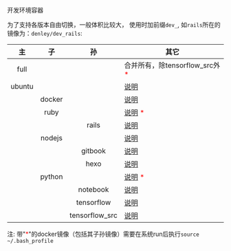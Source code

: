 开发环境容器

为了支持各版本自由切换，一般体积比较大， 使用时加前缀`dev_`, 如`rails`所在的镜像为：`denley/dev_rails`: 

| 主 | 子 | 孙 | 其它 |
|:---:|:---:|:---:|---|
|full |  | |合并所有，除tensorflow_src外 <font color="red">*</font>|
|ubuntu|  |  |[说明](dev/ubuntu/README.md)|
|  | docker |  |[说明](dev/docker/README.md) |
|  | ruby |  |[说明](dev/ruby/README.md) <font color="red">*</font>|
|  |  | rails |[说明](dev/rails/README.md) |
|  | nodejs |  |[说明](dev/nodejs/README.md)|
|  |  | gitbook |[说明](dev/gitbook/README.md)|
|  |  | hexo |[说明](dev/hexo/README.md)|
|  | python |  |[说明](dev/python/README.md) <font color="red">*</font>|
|  |  | notebook |[说明](dev/notebook/README.md)|
|  |  | tensorflow |[说明](dev/tensorflow/README.md)|
|  |  | tensorflow_src |[说明](dev/tensorflow_src/README.md)|

注: 带"<font color="red">*</font>"的docker镜像（包括其子孙镜像）需要在系统run后执行`source ~/.bash_profile`